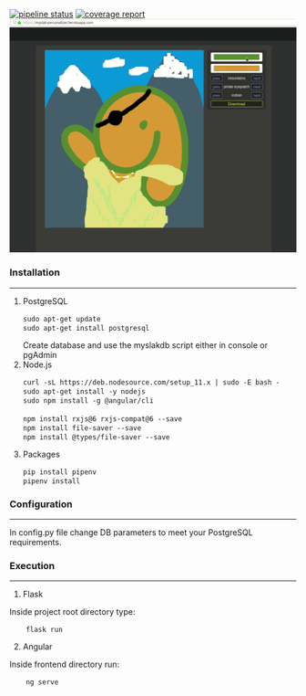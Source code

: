 
[![pipeline status](https://gitlab.com/myslak/wonderful_myslak_world/badges/master/pipeline.svg)](https://gitlab.com/myslak/wonderful_myslak_world/commits/yml)
[![coverage report](https://gitlab.com/myslak/wonderful_myslak_world/badges/master/coverage.svg)](https://gitlab.com/myslak/wonderful_myslak_world/commits/yml)
![](presentation.gif)

### Installation
___
1. PostgreSQL
    ```
    sudo apt-get update
    sudo apt-get install postgresql
    ```
    Create database and use the myslakdb script either in console or pgAdmin
2. Node.js
    ```
    curl -sL https://deb.nodesource.com/setup_11.x | sudo -E bash -
    sudo apt-get install -y nodejs
    sudo npm install -g @angular/cli

    npm install rxjs@6 rxjs-compat@6 --save
    npm install file-saver --save
    npm install @types/file-saver --save
    ```
3. Packages 
    ```
    pip install pipenv
    pipenv install
    ```
    
### Configuration
___
In config.py file change DB parameters to meet your PostgreSQL requirements.

### Execution
___
1. Flask

Inside project root directory type:
```
    flask run
```
2. Angular

Inside frontend directory run:
```angular2
    ng serve
```
